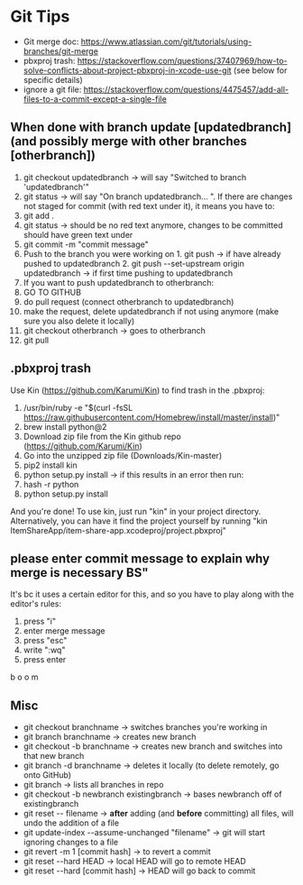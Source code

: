 # Git Tips #
- Git merge doc: https://www.atlassian.com/git/tutorials/using-branches/git-merge
- pbxproj trash: https://stackoverflow.com/questions/37407969/how-to-solve-conflicts-about-project-pbxproj-in-xcode-use-git (see below for specific details)
- ignore a git file: https://stackoverflow.com/questions/4475457/add-all-files-to-a-commit-except-a-single-file

## When done with branch update [updatedbranch] (and possibly merge with other branches [otherbranch]) ##
1. git checkout updatedbranch -> will say "Switched to branch 'updatedbranch'"
2. git status -> will say "On branch updatedbranch... ". If there are changes not staged for commit (with red text under it), it means you have to:
  1. git add .
  2. git status -> should be no red text anymore, changes to be committed should have green text under
  3. git commit -m "commit message" 
  4. Push to the branch you were working on
    1. git push -> if have already pushed to updatedbranch
    2. git push --set-upstream origin updatedbranch -> if first time pushing to updatedbranch
3. If you want to push updatedbranch to otherbranch:
  1. GO TO GITHUB
  2. do pull request (connect otherbranch to updatedbranch)
  3. make the request, delete updatedbranch if not using anymore (make sure you also delete it locally)
  4. git checkout otherbranch -> goes to otherbranch
  5. git pull

## .pbxproj trash ##
Use Kin (https://github.com/Karumi/Kin) to find trash in the .pbxproj:
1. /usr/bin/ruby -e "$(curl -fsSL https://raw.githubusercontent.com/Homebrew/install/master/install)"
2. brew install python@2
3. Download zip file from the Kin github repo (https://github.com/Karumi/Kin)
4. Go into the unzipped zip file (Downloads/Kin-master)
5. pip2 install kin
6. python setup.py install -> if this results in an error then run:
  1. hash -r python
  2. python setup.py install
  
And you're done! To use kin, just run "kin" in your project directory. Alternatively, you can have it find the project yourself by running "kin ItemShareApp/item-share-app.xcodeproj/project.pbxproj"

## please enter commit message to explain why merge is necessary BS"
It's bc it uses a certain editor for this, and so you have to play along with the editor's rules:
1. press "i"
2. enter merge message
3. press "esc"
4. write ":wq"
5. press enter

b o o m

## Misc ##
- git checkout branchname                        -> switches branches you're working in
- git branch branchname                          -> creates new branch
- git checkout -b branchname                     -> creates new branch and switches into that new branch
- git branch -d branchname                       -> deletes it locally (to delete remotely, go onto GitHub)
- git branch                                     -> lists all branches in repo
- git checkout -b newbranch existingbranch       -> bases newbranch off of existingbranch
- git reset -- filename                          -> **after** adding (and **before** committing) all files, will undo the addition of a file
- git update-index --assume-unchanged "filename" -> git will start ignoring changes to a file
- git revert -m 1 [commit hash]                  -> to revert a commit
- git reset --hard HEAD                          -> local HEAD will go to remote HEAD
- git reset --hard [commit hash]                 -> HEAD will go back to commit
